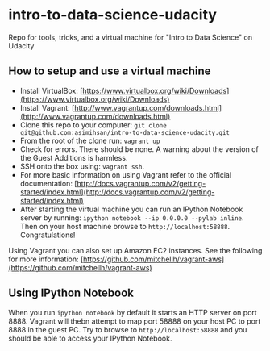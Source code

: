 # intro-to-data-science-udacity

Repo for tools, tricks, and a virtual machine for "Intro to Data
Science" on Udacity

## How to setup and use a virtual machine

-   Install VirtualBox: [https://www.virtualbox.org/wiki/Downloads](https://www.virtualbox.org/wiki/Downloads)
-   Install Vagrant: [http://www.vagrantup.com/downloads.html](http://www.vagrantup.com/downloads.html)
-   Clone this repo to your computer: `git clone git@github.com:asimihsan/intro-to-data-science-udacity.git`
-   From the root of the clone run: `vagrant up`
-   Check for errors. There should be none. A warning about the version
    of the Guest Additions is harmless.
-   SSH onto the box using: `vagrant ssh`.
-   For more basic information on using Vagrant refer to the official
    documentation: [http://docs.vagrantup.com/v2/getting-started/index.html](http://docs.vagrantup.com/v2/getting-started/index.html)
-   After starting the virtual machine you can run an IPython Notebook
    server by running: `ipython notebook --ip 0.0.0.0 --pylab inline`.
    Then on your host machine browse to `http://localhost:58888`.
    Congratulations! 

Using Vagrant you can also set up Amazon EC2 instances. See the 
following for more information: [https://github.com/mitchellh/vagrant-aws](https://github.com/mitchellh/vagrant-aws)

## Using IPython Notebook

When you run `ipython notebook` by default it starts an HTTP server on
port 8888. Vagrant will thebn attempt to map port 58888 on your host PC
to port 8888 in the guest PC. Try to browse to `http://localhost:58888`
and you should be able to access your IPython Notebook.
